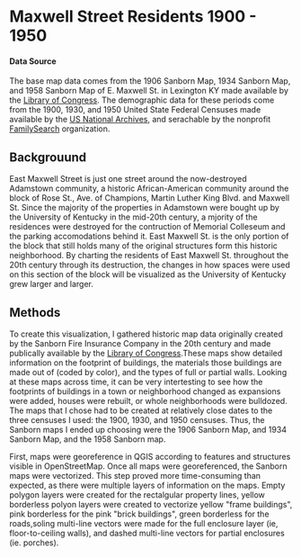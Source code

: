 # Maxwell Street Residents 1900 - 1950

#### Data Source
The base map data comes from the 1906 Sanborn Map, 1934 Sanborn Map, and 1958 Sanborn Map of E. Maxwell St. in Lexington KY made available by the [Library of Congress](https://www.loc.gov/collections/sanborn-maps/about-this-collection/?loclr=blogtea). The demographic data for these periods come from the 1900, 1930, and 1950 United State Federal Censuses made available by the [US National Archives](https://www.archives.gov/research/census), and serachable by the nonprofit [FamilySearch](https://www.familysearch.org/en/) organization.

## Backgrouund 
East Maxwell Street is just one street around the now-destroyed Adamstown community, a historic African-American community around the block of Rose St., Ave. of Champions, Martin Luther King Blvd. and Maxwell St. Since the majority of the properties in Adamstown were bought up by the University of Kentucky in the mid-20th century, a mjority of the residences were destroyed for the contruction of Memorial Colleseum and the parking accomodations behind it. East Maxwell St. is the only portion of the block that still holds many of the original structures form this historic neighborhood. By charting the residents of East Maxwell St. throughout the 20th century through its destruction, the changes in how spaces were used on this section of the block will be visualized as the University of Kentucky grew larger and larger.

## Methods
To create this visualization, I gathered historic map data originally created by the Sanborn Fire Insurance Company in the 20th century and made publically available by the [Library of Congress](https://www.loc.gov/collections/sanborn-maps/about-this-collection/?loclr=blogtea).These maps show detailed information on the footprint of buildings, the materials those buildings are made out of (coded by color), and the types of full or partial walls. Looking at these maps across time, it can be very intertesting to see how the footprints of buildings in a town or neighborhood changed as expansions were added, houses were rebuilt, or whole neighborhoods were bulldozed. The maps that I chose had to be created at relatively close dates to the three censuses I used: the 1900, 1930, and 1950 censuses. Thus, the Sanborn maps I ended up choosing were the 1906 Sanborn Map, and 1934 Sanborn Map, and the 1958 Sanborn map. 

First, maps were georeference in QGIS according to features and structures visible in OpenStreetMap. Once all maps were georeferenced, the Sanborn maps were vectorized. This step proved more time-consuming than expected, as there were multiple layers of information on the maps. Empty polygon layers were created for the rectalgular property lines, yellow borderless polyon layers were created to vectorize yellow "frame buildings", pink borderless for the pink "brick buildings", green borderless for the roads,soling multi-line vectors were made for the full enclosure layer (ie, floor-to-ceiling walls), and dashed multi-line vectors for partial enclosures (ie. porches). 
